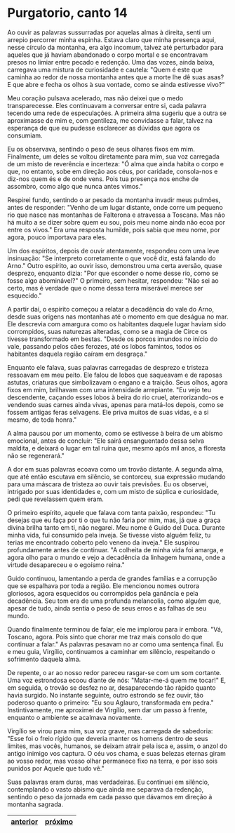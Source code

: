 # Purgatorio, canto 14

Ao ouvir as palavras sussurradas por aquelas almas à direita, senti um arrepio percorrer minha espinha. Estava claro que minha presença aqui, nesse círculo da montanha, era algo incomum, talvez até perturbador para aqueles que já haviam abandonado o corpo mortal e se encontravam presos no limiar entre pecado e redenção. Uma das vozes, ainda baixa, carregava uma mistura de curiosidade e cautela: "Quem é este que caminha ao redor de nossa montanha antes que a morte lhe dê suas asas? E que abre e fecha os olhos à sua vontade, como se ainda estivesse vivo?"

Meu coração pulsava acelerado, mas não deixei que o medo transparecesse. Eles continuavam a conversar entre si, cada palavra tecendo uma rede de especulações. A primeira alma sugeriu que a outra se aproximasse de mim e, com gentileza, me convidasse a falar, talvez na esperança de que eu pudesse esclarecer as dúvidas que agora os consumiam.

Eu os observava, sentindo o peso de seus olhares fixos em mim. Finalmente, um deles se voltou diretamente para mim, sua voz carregada de um misto de reverência e incerteza: "Ó alma que ainda habita o corpo e que, no entanto, sobe em direção aos céus, por caridade, consola-nos e diz-nos quem és e de onde vens. Pois tua presença nos enche de assombro, como algo que nunca antes vimos."

Respirei fundo, sentindo o ar pesado da montanha invadir meus pulmões, antes de responder: "Venho de um lugar distante, onde corre um pequeno rio que nasce nas montanhas de Falterona e atravessa a Toscana. Mas não há muito a se dizer sobre quem eu sou, pois meu nome ainda não ecoa por entre os vivos." Era uma resposta humilde, pois sabia que meu nome, por agora, pouco importava para eles. 

Um dos espíritos, depois de ouvir atentamente, respondeu com uma leve insinuação: "Se interpreto corretamente o que você diz, está falando do Arno." Outro espírito, ao ouvir isso, demonstrou uma certa aversão, quase desprezo, enquanto dizia: "Por que esconder o nome desse rio, como se fosse algo abominável?" O primeiro, sem hesitar, respondeu: "Não sei ao certo, mas é verdade que o nome dessa terra miserável merece ser esquecido."

A partir daí, o espírito começou a relatar a decadência do vale do Arno, desde suas origens nas montanhas até o momento em que deságua no mar. Ele descrevia com amargura como os habitantes daquele lugar haviam sido corrompidos, suas naturezas alteradas, como se a magia de Circe os tivesse transformado em bestas. "Desde os porcos imundos no início do vale, passando pelos cães ferozes, até os lobos famintos, todos os habitantes daquela região caíram em desgraça."

Enquanto ele falava, suas palavras carregadas de desprezo e tristeza ressoavam em meu peito. Ele falou de lobos que saqueavam e de raposas astutas, criaturas que simbolizavam o engano e a traição. Seus olhos, agora fixos em mim, brilhavam com uma intensidade arrepiante. "Eu vejo teu descendente, caçando esses lobos à beira do rio cruel, aterrorizando-os e vendendo suas carnes ainda vivas, apenas para matá-los depois, como se fossem antigas feras selvagens. Ele priva muitos de suas vidas, e a si mesmo, de toda honra."

A alma pausou por um momento, como se estivesse à beira de um abismo emocional, antes de concluir: "Ele sairá ensanguentado dessa selva maldita, e deixará o lugar em tal ruína que, mesmo após mil anos, a floresta não se regenerará."

A dor em suas palavras ecoava como um trovão distante. A segunda alma, que até então escutava em silêncio, se contorceu, sua expressão mudando para uma máscara de tristeza ao ouvir tais previsões. Eu os observei, intrigado por suas identidades e, com um misto de súplica e curiosidade, pedi que revelassem quem eram.

O primeiro espírito, aquele que falava com tanta paixão, respondeu: "Tu desejas que eu faça por ti o que tu não faria por mim, mas, já que a graça divina brilha tanto em ti, não negarei. Meu nome é Guido del Duca. Durante minha vida, fui consumido pela inveja. Se tivesse visto alguém feliz, tu terias me encontrado coberto pelo veneno da inveja." Ele suspirou profundamente antes de continuar. "A colheita de minha vida foi amarga, e agora olho para o mundo e vejo a decadência da linhagem humana, onde a virtude desapareceu e o egoísmo reina."

Guido continuou, lamentando a perda de grandes famílias e a corrupção que se espalhava por toda a região. Ele mencionou nomes outrora gloriosos, agora esquecidos ou corrompidos pela ganância e pela decadência. Seu tom era de uma profunda melancolia, como alguém que, apesar de tudo, ainda sentia o peso de seus erros e as falhas de seu mundo. 

Quando finalmente terminou de falar, ele me implorou para ir embora. "Vá, Toscano, agora. Pois sinto que chorar me traz mais consolo do que continuar a falar." As palavras pesavam no ar como uma sentença final. Eu e meu guia, Virgílio, continuamos a caminhar em silêncio, respeitando o sofrimento daquela alma.

De repente, o ar ao nosso redor pareceu rasgar-se com um som cortante. Uma voz estrondosa ecoou diante de nós: "Matar-me-á quem me tocar!" E, em seguida, o trovão se desfez no ar, desaparecendo tão rápido quanto havia surgido. No instante seguinte, outro estrondo se fez ouvir, tão poderoso quanto o primeiro: "Eu sou Aglauro, transformada em pedra." Instintivamente, me aproximei de Virgílio, sem dar um passo à frente, enquanto o ambiente se acalmava novamente.

Virgílio se virou para mim, sua voz grave, mas carregada de sabedoria: "Esse foi o freio rígido que deveria manter os homens dentro de seus limites, mas vocês, humanos, se deixam atrair pela isca e, assim, o anzol do antigo inimigo vos captura. O céu vos chama, e suas belezas eternas giram ao vosso redor, mas vosso olhar permanece fixo na terra, e por isso sois punidos por Aquele que tudo vê."

Suas palavras eram duras, mas verdadeiras. Eu continuei em silêncio, contemplando o vasto abismo que ainda me separava da redenção, sentindo o peso da jornada em cada passo que dávamos em direção à montanha sagrada.

| [anterior](/b_purgatorio/13/README.md) | [próximo](/b_purgatorio/15/README.md) |
|----------|---------|